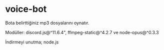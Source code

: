 # voice-bot
Bota belirttiğiniz mp3 dosyalarını oynatır.


Modüller: discord.js@^11.6.4", ffmpeg-static@^4.2.7 ve node-opus@^0.3.3


İndirmeyi unutma; node.js
